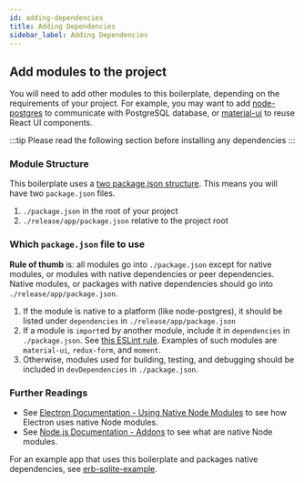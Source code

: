 ```yaml
---
id: adding-dependencies
title: Adding Dependencies
sidebar_label: Adding Dependencies
---
```


## Add modules to the project

You will need to add other modules to this boilerplate, depending on the requirements of your project. For example, you may want to add [node-postgres](https://github.com/brianc/node-postgres) to communicate with PostgreSQL database, or
[material-ui](http://www.material-ui.com/) to reuse React UI components.

:::tip
Please read the following section before installing any dependencies
:::

### Module Structure

This boilerplate uses a [two package.json structure](https://www.electron.build/tutorials/two-package-structure.html). This means you will have two `package.json` files.

1. `./package.json` in the root of your project
2. `./release/app/package.json` relative to the project root

### Which `package.json` file to use

**Rule of thumb** is: all modules go into `./package.json` except for native modules, or modules with native dependencies or peer dependencies. Native modules, or packages with native dependencies should go into `./release/app/package.json`.

1. If the module is native to a platform (like node-postgres), it should be listed under `dependencies` in `./release/app/package.json`
2. If a module is `import`ed by another module, include it in `dependencies` in `./package.json`. See [this ESLint rule](https://github.com/benmosher/eslint-plugin-import/blob/master/docs/rules/no-extraneous-dependencies.md). Examples of such modules are `material-ui`, `redux-form`, and `moment`.
3. Otherwise, modules used for building, testing, and debugging should be included in `devDependencies` in `./package.json`.

### Further Readings

- See [Electron Documentation - Using Native Node Modules](https://www.electronjs.org/docs/latest/tutorial/using-native-node-modules) to see how Electron uses native Node modules.
- See [Node.js Documentation - Addons](https://nodejs.org/api/addons.html) to see what are native Node modules.

For an example app that uses this boilerplate and packages native dependencies, see [erb-sqlite-example](https://github.com/amilajack/erb-sqlite-example).
